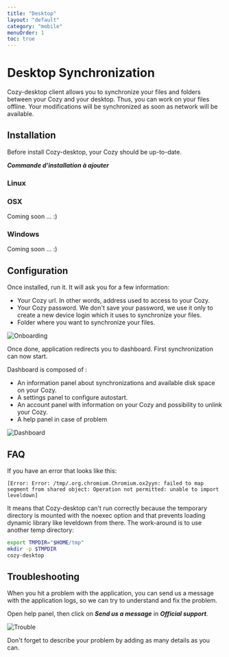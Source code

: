 ```yaml
---
title: "Desktop"
layout: "default"
category: "mobile"
menuOrder: 1
toc: true
---
```


# Desktop Synchronization

Cozy-desktop client allows you to synchronize your files and folders between your Cozy and your desktop. Thus, you can work on your files offline. Your modifications will be synchronized as soon as network will be available.

## Installation

Before install Cozy-desktop, your Cozy should be up-to-date.

***Commande d'installation à ajouter***


### Linux

### OSX

Coming soon ... :)

### Windows

Coming soon ... :)


## Configuration

Once installed, run it. It will ask you for a few information:

* Your Cozy url. In other words, address used to access to your Cozy.
* Your Cozy password. We don't save your password, we use it only to create a new device login which it uses to synchronize your files.
* Folder where you want to synchronize your files.

![Onboarding](/assets/images/desktop/en_onboarding.png)

Once done, application redirects you to dashboard. First synchronization can now start.

Dashboard is composed of :

* An information panel about synchronizations and available disk space on your Cozy.
* A settings panel to configure autostart.
* An account panel with information on your Cozy and possibility to unlink your Cozy.
* A help panel in case of problem

![Dashboard](/assets/images/desktop/en_dashboard.png)


## FAQ

If you have an error that looks like this:

    [Error: Error: /tmp/.org.chromium.Chromium.ox2yyn: failed to map segment from shared object: Operation not permitted: unable to import leveldown]

It means that Cozy-desktop can't run correctly because the temporary directory is mounted with the noexec option and that prevents loading dynamic library like leveldown from there. The work-around is to use another temp directory:


```bash
export TMPDIR="$HOME/tmp"
mkdir -p $TMPDIR
cozy-desktop
```


##  Troubleshooting

When you hit a problem with the application, you can send us a message with the application logs, so we can try to understand and fix the problem.

Open help panel, then click on ***Send us a message*** in ***Official support***.

![Trouble](/assets/images/desktop/en_trouble.png)

Don't forget to describe your problem by adding as many details as you can.


